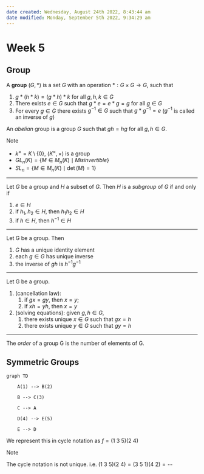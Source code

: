 ```yaml
---
date created: Wednesday, August 24th 2022, 8:43:44 am
date modified: Monday, September 5th 2022, 9:34:29 am
---
```


# Week 5

## Group

A **group** $(G, *)$ is a set $G$ with an operation $*: G \times G \to G$, such that

1. $g * (h * k) = (g * h) * k$ for all $g, h, k \in G$
2. There exists $e \in G$ such that $g * e = e * g = g$ for all $g \in G$
3. For every $g \in G$ there exists $g^{-1} \in G$ such that $g * g^{-1} = e$ ($g^{-1}$ is called an inverse of $g$)

An *abelian* group is a group $G$ such that $gh = hg$ for all $g, h \in G$.

> [!NOTE]
> - $k^\times = K \setminus \{0\}$, $(K^\times, \times)$ is a group 
> - $GL_n(K) = \{M \in M_n(K) \mid M is invertible\}$
> - $SL_n = \{M \in M_n(K) \mid \det(M) = 1\}$

---

Let $G$ be a group and $H$ a subset of $G$. Then $H$ is a *subgroup* of $G$ if and only if

1. $e \in H$
2. if $h_1, h_2 \in H$, then $h_1h_2 \in H$
3. if $h \in H$, then $h^{-1} \in H$

---

Let G be a group. Then

1. $G$ has a unique identity element
2. each $g \in G$ has unique inverse
3. the inverse of $gh$ is $h^{-1}g^{-1}$

---

Let G be a group.

1. (cancellation law):
    1. if $gx = gy$, then $x = y$;
    2. if $xh = yh$, then $x = y$
2. (solving equations): given $g, h \in G$,
    1. there exists unique $x \in G$ such that $gx = h$
    2. there exists unique $y \in G$ such that $gy = h$

---

The *order* of a group G is the number of elements of G.

## Symmetric Groups

```mermaid
graph TD

    A(1) --> B(2)

    B --> C(3)

    C --> A

    D(4) --> E(5)

    E --> D
```

We represent this in cycle notation as $f = (1 \ 3 \ 5)(2 \ 4)$

> [!NOTE]
> The cycle notation is not unique. i.e. $(1 \ 3 \ 5)(2 \ 4) = (3 \ 5 \ 1)(4 \ 2) = \dotsb$
